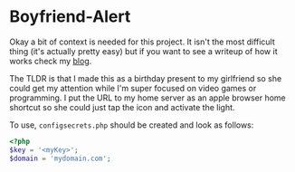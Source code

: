 # Boyfriend-Alert
Okay a bit of context is needed for this project. It isn't the most difficult thing (it's actually pretty easy) but if you want to see a writeup of how it works check my [blog](https://jscd.pw/n).

The TLDR is that I made this as a birthday present to my girlfriend so she could get my attention while I'm super focused on video games or programming. I put the URL to my home server as an apple browser home shortcut so she could just tap the icon and activate the light.

To use, `configsecrets.php` should be created and look as follows:

```php
<?php
$key = '<myKey>';
$domain = 'mydomain.com';
```
